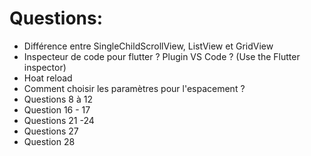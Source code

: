 
# Questions: 

- Différence entre SingleChildScrollView, ListView et GridView
- Inspecteur de code pour flutter ? Plugin VS Code ? (Use the Flutter inspector)
- Hoat reload
- Comment choisir les paramètres pour l'espacement ?
- Questions 8 à 12
- Question 16 - 17
- Questions 21 -24
- Questions 27
- Question 28

